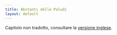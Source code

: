 ```yaml
---
title: Abitanti delle Paludi
layout: default
---
```

Capitolo non tradotto, consultare la [versione inglese](http://book.dwgazetteer.com/monsters_swamp.html).
